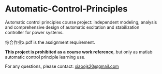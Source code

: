 # Automatic-Control-Principles
Automatic control principles course project: independent modeling, analysis and comprehensive design of automatic excitation and stabilization controller for power systems.

综合作业x.pdf is the assignment requirement.

**This project is prohibited as a course work reference**, but only as matlab automatic control principle learning use.

For any questions, please contact: xiaoojs20@gmail.com
